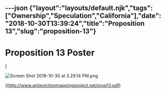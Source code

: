 ---json
{"layout":"layouts/default.njk","tags":["Ownership","Speculation","California"],"date":"2018-10-30T13:39:24","title":"Proposition 13","slug":"proposition-13"}
---

Proposition 13 Poster 
======================

[

![Screen Shot 2018-10-30 at 3.29.14 PM.png](https://images.squarespace-cdn.com/content/v1/52b7d7a6e4b0b3e376ac8ea2/1540906214589-T4PVEDUJQ3OT47UO55JE/ke17ZwdGBToddI8pDm48kAJtDgm14-Ge10w8u5H72dRZw-zPPgdn4jUwVcJE1ZvWQUxwkmyExglNqGp0IvTJZamWLI2zvYWH8K3-s_4yszcp2ryTI0HqTOaaUohrI8PIjaWHslSZCHrTtUBgdsmKoCL0S_pYp8i97SYddMPZXmY/Screen+Shot+2018-10-30+at+3.29.14+PM.png)

](http://www.antievictionmappingproject.net/prop13.pdf)